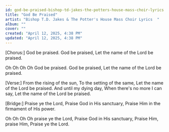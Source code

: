 ```yaml
---
id: god-be-praised-bishop-td-jakes-the-potters-house-mass-choir-lyrics
title: "God Be Praised"
artist: "Bishop T.D. Jakes & The Potter's House Mass Choir Lyrics  "
album: ""
cover: ""
created: "April 12, 2025, 4:38 PM"
updated: "April 12, 2025, 4:38 PM"
---
```


[Chorus:]
God be praised.
God be praised,
Let the name of the Lord be praised.

Oh Oh Oh Oh God be praised.
God be praised,
Let the name of the Lord be praised.

[Verse:]
From the rising of the sun,
To the setting of the same,
Let the name of the Lord be praised.
And until my dying day,
When there's no more I can say,
Let the name of the Lord be praised.

[Bridge:]
Praise ye the Lord,
Praise God in His sanctuary,
Praise Him in the firmament of His power.

Oh Oh Oh Oh praise ye the Lord,
Praise God in His sanctuary,
Praise Him, praise Him,
Praise ye the Lord.
